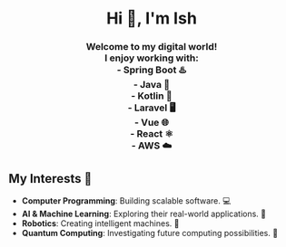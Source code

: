 <h1 align="center">Hi 👋, I'm Ish</h1>
<h3 align="center">
Welcome to my digital world! <br>
I enjoy working with:<br>
- Spring Boot ♨️ <br>
- Java 🍵 <br>
- Kotlin 🦙 <br>
- Laravel 🖥️ <br>
- Vue 🌐 <br>
- React ⚛️ <br>
- AWS ☁️ <br>
</h3>

## My Interests 🚀
- **Computer Programming**: Building scalable software. 💻
- **AI & Machine Learning**: Exploring their real-world applications. 🤖
- **Robotics**: Creating intelligent machines. 🦾
- **Quantum Computing**: Investigating future computing possibilities. 🔮


